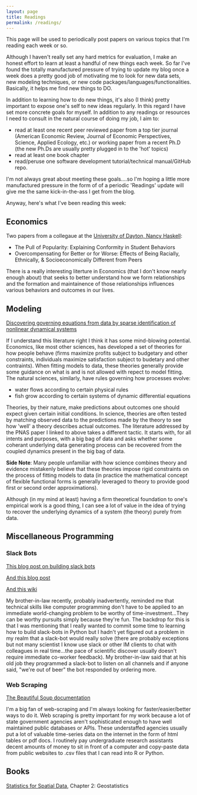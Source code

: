 ```yaml
---
layout: page
title: Readings
permalink: /readings/
---
```


This page will be used to periodically post papers on various topics that I'm reading each week or so.

Although I haven't really set any hard metrics for evaluation, I make an honest effort to learn at least a handful of new things each week.  So far I've found the totally manufactured pressure of trying to update my blog once a week does a pretty good job of motivating me to look for new data sets, new modeling techniques, or new code packages/languages/functionalities.  Basically, it helps me find new things to DO.

In addition to learning how to do new things, it's also (I think) pretty important to expose one's self to new ideas regularly.  In this regard I have set more concrete goals for myself.  In addition to any readings or resources I need to consult in the natural course of doing my job, I aim to: 

* read at least one recent peer reviewed paper from a top tier journal (American Economic Review, Journal of Economic Perspectives, Science, Applied Ecology, etc.) or working paper from a recent Ph.D (the new Ph.Ds are usually pretty plugged in to the 'hot' topics) 
* read at least one book chapter
* read/peruse one software development tutorial/technical manual/GitHub repo.

I'm not always great about meeting these goals....so I'm hoping a little more manufactured pressure in the form of of a periodic 'Readings' update will give me the same kick-in-the-ass I get from the blog.

Anyway, here's what I've been reading this week:

## Economics

Two papers from a collegaue at the [University of Dayton, Nancy Haskell](https://sites.google.com/site/nancylhaskell/home/research):

* The Pull of Popularity: Explaining Conformity in Student Behaviors
* Overcompensating for Better or for Worse: Effects of Being Racially, Ethnically, & Socioeconomically Different from Peers 

There is a really interesting literture in Economics (that I don't know nearly enough about) that seeks to better understand how we form relationships and the formation and maintainence of those relationships influences various behaviors and outcomes in our lives. 

## Modeling

[Discovering governing equations from data by sparse identification of nonlinear dynamical systems](http://www.pnas.org/content/113/15/3932.abstract)

If I understand this literature right I think it has some mind-blowing potential.  Economics, like most other sciences, has developed a set of theories for how people behave (firms maximize profits subject to budgetary and other constraints, individuals maximize satisfaction subject to budetary and other contraints).  When fitting models to data, these theories generally provide some guidance on what is and is not allowed with repect to model fitting.  The natural sciences, similarly, have rules governing how processes evolve:

* water flows according to certain physical rules
* fish grow according to certain systems of dynamic differential equations

Theories, by their nature, make predictions about outcomes one should expect given certain initial conditions.  In science, theories are often tested by matching observed data to the predictions made by the theory to see how 'well' a theory describes actual outcomes.  The literature addressed by the PNAS paper I linked to above takes a different tactic.  It starts with, for all intents and purposes, with a big bag of data and asks whether some coherant underlying data generating process can be recovered from the coupled dynamics present in the big bag of data. 


**Side Note**: Many people unfamiliar with how science combines theory and evidence mistakenly believe that these theories impose rigid constraints on the process of fitting models to data (in practice the mathematical concept of flexible functional forms is generally leveraged to theory to provide good first or second order approximations).  

Although (in my mind at least) having a firm theoretical foundation to one's empirical work is a good thing, I can see a lot of value in the idea of trying to recover the underlying dynamics of a system (the theory) purely from data.

## Miscellaneous Programming

### Slack Bots
[This blog post on building slack bots](https://www.fullstackpython.com/blog/build-first-slack-bot-python.html)

[And this blog post](https://medium.com/@julianmartinez/how-to-write-a-slack-bot-with-python-code-examples-4ed354407b98#.ap4xn8f0h)

[And this wiki](https://botwiki.org/tutorials/slackbots/)

My brother-in-law recently, probably inadvertently, reminded me that technical skills like computer programming don't have to be applied to an immediate world-changing problem to be worthy of time-investment...They can be worthy pursuits simply because they're fun.  The backdrop for this is that I was mentioning that I really wanted to commit some time to learning how to build slack-bots in Python but I hadn't yet figured out a problem in my realm that a slack-bot would really solve (there are probably exceptions but not many scientist I know use slack or other IM clients to chat with colleagues in real time...the pace of scientific discover usually doesn't require immediate co-worker feedback).  My brother-in-law said that at his old job they programmed a slack-bot to listen on all channels and if anyone said, "we're out of beer" the bot responded by ordering more.  

### Web Scraping
[The Beautiful Soup documentation](https://www.crummy.com/software/BeautifulSoup/bs4/doc/)

I'm a big fan of web-scraping and I'm always looking for faster/easier/better ways to do it.  Web scraping is pretty important for my work because a lot of state government agencies aren't sophisticated enough to have well maintained public databases or APIs.  These understaffed agencies usually put a lot of valuable time-series data on the internet in the form of html tables or pdf docs.  I routinely pay undergraduate research assistants decent amounts of money to sit in front of a computer and copy-paste data from public websites to .csv files that I can read into R or Python.

## Books

[Statistics for Spatial Data](http://www.wiley.com/WileyCDA/WileyTitle/productCd-1119114616.html), Chapter 2: Geostatistics
